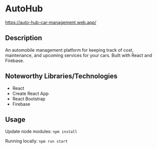 # AutoHub
https://auto-hub-car-management.web.app/

## Description 
An automobile management platform for keeping track of cost, maintenance, and upcoming services for your cars.  Built with React and Firebase.

## Noteworthy Libraries/Technologies
- React
- Create React App
- React Bootstrap
- Firebase

## Usage
Update node modules: `npm install`

Running locally: `npm run start` 


